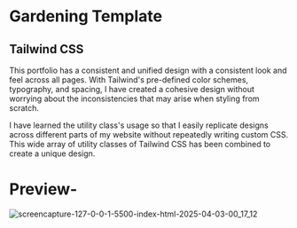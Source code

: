 # Gardening Template
## Tailwind CSS

This portfolio has a consistent and unified design with a consistent look and feel across all pages. With Tailwind's pre-defined color schemes, typography, and spacing, I have created a cohesive design without worrying about the inconsistencies that may arise when styling from scratch.

I have learned the utility class's usage so that I easily replicate designs across different parts of my website without repeatedly writing custom CSS. This wide array of utility classes of Tailwind CSS has been combined to create a unique design.

# Preview-
![screencapture-127-0-0-1-5500-index-html-2025-04-03-00_17_12](https://github.com/user-attachments/assets/3570a767-7b59-41a5-a599-2bee3a2ceb2c)
